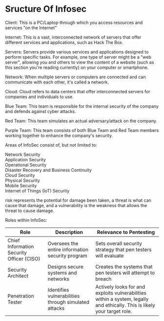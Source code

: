 
# Sructure Of Infosec

Client: This is a PC/Laptop through which you access resources and services "on the Internet"  

Internet: This is a vast, interconnected network of servers that offer different services and applications, such as Hack The Box.  

Servers: Servers provide various services and applications designed to perform specific tasks. For example, one type of server might be a "web server", allowing you and others to view the content of a website (such as this section you're 
reading currently) on your computer or smartphone.  

Network: When multiple servers or computers are connected and can communicate with each other, it's called a network.  

Cloud: Cloud refers to data centers that offer interconnected servers for companies and individuals to use.  

Blue Team: This team is responsible for the internal security of the company and defends against cyber attacks.  

Red Team: This team simulates an actual adversary/attack on the company.  

Purple Team: This team consists of both Blue Team and Red Team members working together to enhance the company's security.  


Areas of InfoSec consist of, but not limited to:  


Network Security  
Application Security  
Operational Security  
Disaster Recovery and Business Continuity  
Cloud Security  
Physical Security  
Mobile Security  
Internet of Things (IoT) Security  
  
  
risk represents the potential for damage been taken, a threat is what can cause that damage, and a vulnerability is the weakness that allows the threat to cause damage.  

Roles within InfoSec:  

| Role | Description | Relevance to Pentesting |
| -----|-------------|-------------------------|
|Chief Information Security Officer (CISO) | Oversees the entire information security program | Sets overall security strategy that pen testers will evaluate |
|Security Architect | Designs secure systems and networks | Creates the systems that pen testers will attempt to breach|
|Penetration Tester | Identifies vulnerabilities through simulated attacks | Actively looks for and exploits vulnerabilities within a system, legally and ethically. This is likely your target role. |